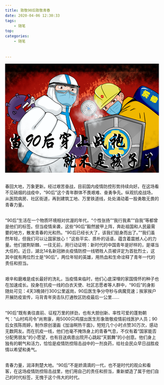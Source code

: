 ```yaml
---
title: 致敬90后致敬青春
date: 2020-04-06 12:30:33
tags:
    - 随笔
top:
categories:   
    - 随笔
    

---
```

![90后图](/img/90s.png)

<br>春回大地，万象更新。经过艰苦奋战，目前国内疫情防控形势持续向好。在这场看不见硝烟的战疫中，“90后”这个青年群体不畏艰难、奋勇争先。纵观抗疫战场，从医院病房、社区街道，再到建筑工地、万里铁道线，处处涌动着一股勇敢无畏的青春力量。

<br>“90后”生活在一个物质环境相对优渥的年代，“个性张扬”“我行我素”“自我”等都曾是他们的标签。但当疫情来袭，这些“90后”毅然披甲上阵，奔赴祖国和人民最需要的地方，散发青春的光和热。“90后已经长大了，该我们挺身而出了。”“我们虽然年轻，但我们可以让国家放心！”这些平实、质朴的话语，蕴含着震撼人心的力量。他们披荆斩棘、一往无前，用行动证明：新时代的中国青年是好样的，是堪当大任的。近日，湖北14名新冠肺炎疫情防控一线牺牲人员被评定为首批烈士，这其中就有两位烈士是“90后”，两位年轻的英雄，用热血和生命诠释了青年一代的责任和担当。

<br>艰辛和磨难是成长最好的洗礼，当疫情来临时，他们心底深埋的家国情怀的种子也在加速成长。投身在抗疫一线的白衣天使、社区志愿者等人群中，“90后”的身影随处可见：4天3晚骑行300公里返岗，90后医生争分夺秒与病魔竞速；挨家挨户开展防疫宣传，马背青年突击队打通牧区防疫最后一公里……

<br>“90后”既有勇往直前、征程万里的拼劲，也有大胆创新、率性可爱的蓬勃朝气：“山村鸡司令”尚育康，用5000只鸡摆出医生形象致敬疫情前线医护人员；90后女孩陈雨婷，制作原创漫画《加油啊热干面》，短短几个小时点赞30万次，感动无数网友。而在抗疫一线，他们也毫不掩饰身上的青春气息，不仅有着“国家能否分配男朋友”的小愿望，也有目送病患出院开心跳起“天鹅舞”的小创意。他们身上独有的朝气和活力，恰恰是疫情防控阻击战中的一剂良药，给社会民众早日战胜疫情以希望和勇气。

<br>青春力量，润泽荆楚大地。“90后”不是娇滴滴的一代，也不是时代的观众和看客，在这场疫情防控阻击战里，他们用自己的责任和担当，重新塑造了属于他们自己的时代标签，无愧于这个伟大的时代。